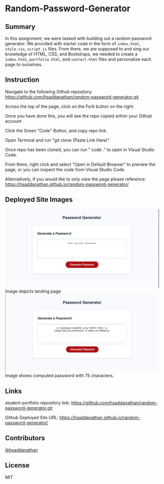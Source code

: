 # Random-Password-Generator

## Summary

In this assignment, we were tasked with building out a random password generator. We provided with starter code in the form of `index.html`, `style.css`, `script.js` files. From there, we are supposed to  and sing our knowledge of HTML, CSS, and Bootstraps, we needed to create a `index.html`, `portfolio.html`, and `contact.html` files and personalize each page to ourselves. 

## Instruction

Navigate to the following Github repository:
    https://github.com/hsaddanathan/random-password-generator.git

Across the top of the page, click on the Fork button on the right.

Once you have done this, you will see the repo copied within your Github account

Click the Green "Code" Button, and copy repo link. 

Open Terminal and run "git clone (Paste Link Here)"

Once repo has been cloned, you can run " code ." to open in Visual Studio Code. 

From there, right click and select "Open in Default Browser" to preview the page, or you can inspect the code from Visual Studio Code.

Alternatively, if you would like to only view the page please reference:
    https://hsaddanathan.github.io/random-password-generator/

## Deployed Site Images
![Landing Page](assets/landing-page.png)
Image depicts landing page
![Password Generated](assets/generated-password.png)
Image shows computed password with 75 characters.

## Links

student-portfolio repository link:
    https://github.com/hsaddanathan/random-password-generator.git

Github Deployed Site URL:
    https://hsaddanathan.github.io/random-password-generator/

## Contributors 
[@hsaddanathan](https://github.com/hsaddanathan)

## License
MIT